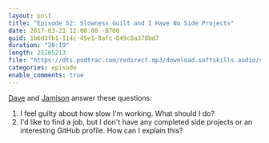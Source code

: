 ```yaml
---
layout: post
title: "Episode 52: Slowness Guilt and I Have No Side Projects"
date: 2017-03-21 12:00:00 -0700
guid: 1b6d3fb1-114c-45e1-8afc-649c8a378bd7
duration: "26:19"
length: 25265213
file: "https://dts.podtrac.com/redirect.mp3/download.softskills.audio/sse-052.mp3"
categories: episode
enable_comments: true
---
```


[Dave](https://twitter.com/djsmith42) and [Jamison](https://twitter.com/jergason) answer these questions:

1. I feel guilty about how slow I'm working. What should I do?
2. I'd like to find a job, but I don't have any completed side projects or an interesting GitHub profile. How can I explain this?
